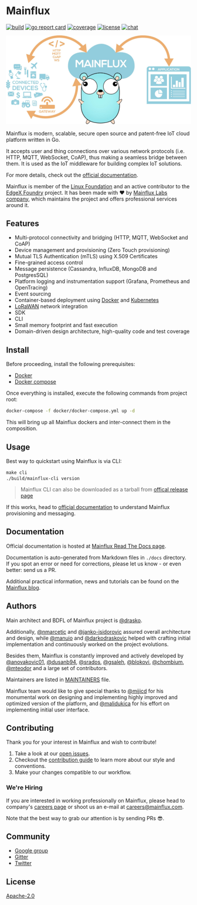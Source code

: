 # Mainflux

[![build][ci-badge]][ci-url]
[![go report card][grc-badge]][grc-url]
[![coverage][cov-badge]][cov-url]
[![license][license]](LICENSE)
[![chat][gitter-badge]][gitter]

![banner][banner]

Mainflux is modern, scalable, secure open source and patent-free IoT cloud platform written in Go.

It accepts user and thing connections over various network protocols (i.e. HTTP,
MQTT, WebSocket, CoAP), thus making a seamless bridge between them. It is used as the IoT middleware
for building complex IoT solutions.

For more details, check out the [official documentation][docs].

Mainflux is member of the [Linux Foundation][lf] and an active contributor
to the [EdgeX Foundry][edgex] project. It has been made with :heart: by [Mainflux Labs company][company],
which maintains the project and offers professional services around it.

## Features
- Multi-protocol connectivity and bridging (HTTP, MQTT, WebSocket and CoAP)
- Device management and provisioning (Zero Touch provisioning)
- Mutual TLS Authentication (mTLS) using X.509 Certificates
- Fine-grained access control
- Message persistence (Cassandra, InfluxDB, MongoDB and PostgresSQL)
- Platform logging and instrumentation support (Grafana, Prometheus and OpenTracing)
- Event sourcing
- Container-based deployment using [Docker][docker] and [Kubernetes][kubernetes]
- [LoRaWAN][lora] network integration
- SDK
- CLI
- Small memory footprint and fast execution
- Domain-driven design architecture, high-quality code and test coverage

## Install
Before proceeding, install the following prerequisites:

- [Docker](https://docs.docker.com/install/)
- [Docker compose](https://docs.docker.com/compose/install/)

Once everything is installed, execute the following commands from project root:

```bash
docker-compose -f docker/docker-compose.yml up -d
```

This will bring up all Mainflux dockers and inter-connect them in the composition.

## Usage
Best way to quickstart using Mainflux is via CLI:
```
make cli
./build/mainflux-cli version
```

> Mainflux CLI can also be downloaded as a tarball from [offical release page][rel]

If this works, head to [official documentation][docs] to understand Mainflux provisioning and messaging.

## Documentation
Official documentation is hosted at [Mainflux Read The Docs page][docs].

Documentation is auto-generated from Markdown files in `./docs` directory.
If you spot an error or need for corrections, please let us know - or even better: send us a PR.

Additional practical information, news and tutorials can be found on the [Mainflux blog][blog].

## Authors
Main architect and BDFL of Mainflux project is [@drasko][drasko].

Additionally, [@nmarcetic][nikola] and [@janko-isidorovic][janko] assured
overall architecture and design, while [@manuio][manu] and [@darkodraskovic][darko]
helped with crafting initial implementation and continuously worked on the project evolutions.

Besides them, Mainflux is constantly improved and actively
developed by [@anovakovic01][alex], [@dusanb94][dusan], [@srados][sava],
[@gsaleh][george], [@blokovi][iva], [@chombium][kole], [@mteodor][mirko] and a large set of contributors.

Maintainers are listed in [MAINTAINERS](MAINTAINERS) file.

Mainflux team would like to give special thanks to [@mijicd][dejan] for his monumental work
on designing and implementing highly improved and optimized version of the platform,
and [@malidukica][dusanm] for his effort on implementing initial user interface.

## Contributing
Thank you for your interest in Mainflux and wish to contribute!

1. Take a look at our [open issues](https://github.com/mainflux/mainflux/issues).
2. Checkout the [contribution guide](CONTRIBUTING.md) to learn more about our style and conventions.
3. Make your changes compatible to our workflow.

### We're Hiring
If you are interested in working professionally on Mainflux,
please head to company's [careers page][careers] or shoot us an e-mail at <careers@mainflux.com>.

Note that the best way to grab our attention is by sending PRs :sunglasses:.

## Community
- [Google group][forum]
- [Gitter][gitter]
- [Twitter][twitter]

## License
[Apache-2.0](LICENSE)

[banner]: https://github.com/mainflux/mainflux/blob/master/docs/img/gopherBanner.jpg
[ci-badge]: https://semaphoreci.com/api/v1/mainflux/mainflux/branches/master/badge.svg
[ci-url]: https://semaphoreci.com/mainflux/mainflux
[docs]: http://mainflux.readthedocs.io
[docker]: https://www.docker.com
[forum]: https://groups.google.com/forum/#!forum/mainflux
[gitter]: https://gitter.im/mainflux/mainflux?utm_source=badge&utm_medium=badge&utm_campaign=pr-badge&utm_content=badge
[gitter-badge]: https://badges.gitter.im/Join%20Chat.svg
[grc-badge]: https://goreportcard.com/badge/github.com/mainflux/mainflux
[grc-url]: https://goreportcard.com/report/github.com/mainflux/mainflux
[cov-badge]: https://codecov.io/gh/mainflux/mainflux/branch/master/graph/badge.svg
[cov-url]: https://codecov.io/gh/mainflux/mainflux
[license]: https://img.shields.io/badge/license-Apache%20v2.0-blue.svg
[twitter]: https://twitter.com/mainflux
[lora]: https://lora-alliance.org/
[kubernetes]: https://kubernetes.io/
[rel]: https://github.com/mainflux/mainflux/releases
[careers]: https://www.mainflux.com/careers.html
[lf]: https://www.linuxfoundation.org/
[edgex]: https://www.edgexfoundry.org/
[company]: https://www.mainflux.com/
[blog]: https://medium.com/mainflux-iot-platform
[drasko]: https://github.com/drasko
[nikola]: https://github.com/nmarcetic
[dejan]: https://github.com/mijicd
[manu]: https://github.com/manuIO
[darko]: https://github.com/darkodraskovic
[janko]: https://github.com/janko-isidorovic
[alex]: https://github.com/anovakovic01
[dusan]: https://github.com/dusanb94
[sava]: https://github.com/srados
[george]: https://github.com/gesaleh
[iva]: https://github.com/blokovi
[kole]: https://github.com/chombium
[dusanm]: https://github.com/malidukica
[mirko]: https://github.com/mteodor
